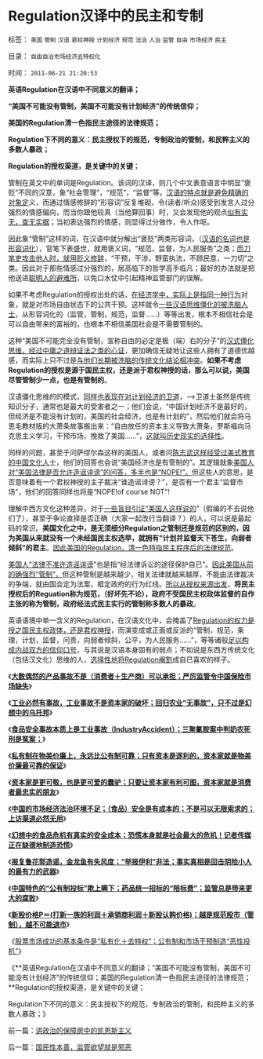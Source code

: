# Regulation汉译中的民主和专制

标签： `美国` `管制` `汉语` `君权神授` `计划经济` `规范` `法治` `人治` `监管` `自由` `市场经济` `民主` 

目录： `自由自治市场经济去特权化`

时间： `2011-06-21 21:20:53`

**英语Regulation在汉语中不同意义的翻译；**

**“美国不可能没有管制，美国不可能没有计划经济”的传统信仰；**

**美国的Regulation清一色指民主途径的法律规范；**

**Regulation下不同的意义：民主授权下的规范，专制政治的管制，和民粹主义的多数人暴政；**

**Regulation的授权渠道，是关键中的关键**；

管制在英文中的单词是Regulation。该词的汉译，则几个中文表意语言中明显“褒贬”不同的汉意，象“社会管理”，“规范”，“监督”等。[汉语的特点就是避免精确的对象定](../../../2011/5/8/概念的逻辑定义和乱糟糟的智慧.md)义，而通过情感修辞的“形容词”反复堆砌，令(读者/听众)感受到发言人过分强烈的情感偏向，而当你跟他较真（当他算回事）时，又会发现他的观点[似有实无，查无实据](../../../2011/5/8/汉语已经不是一种成熟的语言.md)；当初表达强烈的情感，则显得过分做作，令人作呕。

因此象“管制”这样的词，在汉语中就分解出“褒贬”两类形容词，（[汉语的名词也是形容词化](../../../2010/10/16/汉语是修辞表意语言，最适合道德口水仗.md)），官笔下表盛世，就用褒义词，“规范，监督，为人民服务”之类；[而刀笔吏攻击他人时，就用贬义修辞](../../../2009/6/1/汉语和西语，诡辩和演讲，西塞罗和凯撒.md)，“干预，干涉，野蛮执法，不顾民意，一刀切”之类。因此对于那些情感过分强烈的，居高临下的哲学高手临凡；最好的办法就是把他送进[聪明人的避难所](../../../2011/3/1/哲学是聪明人的避难所.md)，以免口水仗中引起精神监管部门的误解。

如果不考虑Regulation的授权出处的话，[在经济学中，实际上是指同一种行为](../../../2011/2/10/面向抽象对象的经济学分析步骤.md)对象，就是对市场自由状态下的公共干预。这样就令[一些汉语思维僵化的被洗脑人士](../../../2009/5/25/走出汉文化“公说公有理”的语言泥潭.md)，从形容词化的（监管，管制，规范，监督……）等等出发，根本不相信社会是可以自由带来的富裕的，也根本不相信美国社会是不需要管制的。

这种“美国不可能完全没有管制，宣称自由的必定是极（端）右的分子”的[汉式僵化思维，经过中庸之道辩证法之类的心证](../../../2011/1/22/非黑即白的科学和中庸的意识形态.md)，更加确信无疑地让这些人拥有了道德优越感，而实际上只不过是[与他们长期被洗脑的传统文化结论相冲突](../../../2010/12/27/文革“知识越多越反动”错在那里？.md)。**如果不考虑Regulation的授权是源于国民主权，还是派于君权神授的话，那么可以说，美国尽管管制少一点，也是有管制的**。

汉语僵化思维的的模式，[同样也表现在对计划经济的卫道](../../../2009/6/16/三脚猫真理观支持着计划苍生的优越信念.md)，——>卫道士虽然是传统知识分子，通常也是最大的受害者之一；他们会说，“中国计划经济不是最好的，但经济是不能没有计划的，美国的社会经济，也是有计划的”，然后他们就会将马恩毛教材版的大萧条故事搬出来：“自由放任的资本主义导致大萧条，罗斯福向马克思主义学习，干预市场，挽救了美国……”，[这就叫历史现实的选择性](../../../2011/6/18/历史现实个人主义的选择性.md)。

同样的问题，甚至于问萨缪尔森这样的美国人，或者问[陈志武这样经受过美式教育的中国文化人](../../../2011/6/12/国民人权是社会经济的发动机，兼谈耶鲁陈志武.md)士，他们的回答也会说“美国经济也是有管制的”。其逻辑就象[美国人对“美国法律是否允许造谣诽谤”的问答，多半也是“NOPE!”。](../../../2011/6/8/美国司法争论：有造谣诽谤的自由吗？.md)但这些人的意思，是否意味着有一个君权神授的主子裁决“谁造谣诽谤？”，是否有一个君主“监督市场”，他们的回答同样也将是“NOPE!of course NOT”!

理解中西方文化这种差异，对于[一些盲目引证“美国人这样说的](../../../2011/5/4/反思“全盘西化”,可能成为“全盘不开化”.md)”（假编的不去说他们了），甚至于争论直择是否正确（大家一起改行当翻译？）的人，可以说是最起码的常识。**美国文化之中，是无须细分Regulation之管制还是规范的区别的，因为美国从来就没有一个未经国民主权选举，就拥有“计划并监督天下苍生，向弱者倾斜”的君主**。[因此美国的Regulation，清一色特指民主程序后的法律规范](../../../2009/4/8/市场法律规范被混同行政干预.md)。

[美国人“法律不准许造谣诽谤](../../../2011/6/8/法治社会中的“造谣，人身攻击”如何诉讼？.md)”也是指“经法律诉讼的途径保护自已”。[因此美国从前的确强烈“管制”，](../../../2011/5/19/美国历史中的腐败和黑社会.md)但这种管制是越来越少，相关法律就越来越厚，不能由法律裁决的争端，就由国会定为法案，框定政府的行为红线。[所以从授权来源出发](../../../2010/8/6/私有制社会的逐级授权，公权和特权的形成，.md)，**将民主授权后的Reguation称为规范，（好坏先不论），政府不受国民主权政体监督的自作主张的称为管制，政府经法式民主实行的管制称多数人的暴政**。

英语语境中单一含义的Regulation，在汉语文化中，会掩盖了[Regulation的权力是授之国民主权政体，还是君权神授](../../../2011/4/15/（司法＝解释法律＋执行法律）的权力.md)，而演变成或正面或反派的“管制，规范，条理，计划，监督，问责，向弱者倾斜，公平，为人民服务……”，等等诸般[足以构成内战双方的信仰口号](../../../2011/4/5/二战后亚非拉“民主乱局”的三角原理.md)，与其说是汉语本身固有的弱点；不如说是东西方传统文化（包括汉文化）思维的人，[选择性地将Regulation阉割](../../../2009/6/16/三脚猫的真理观和独脚龙.md)成自已喜欢的样子。

《[**大数偶然的产品事故不是（消费者＋生产商）可以承担；严厉监管令中国保险市场缺失**](../../../2011/6/16/严厉监管令中国保险市场缺失，政府可尝试少管闲事.md)》

《[**工业必然有事故，工业事故不是资本家的破坏；回归农业“无事故”，只不过是幻想中的乌托邦**](../../../2011/6/16/工业必然有事故，工业事故不是资本家的破坏.md)》

《[**食品安全事故本质上是工业事故（IndustryAccident）；三聚氰胺案中判奶农死刑是冤案；**](../../../2011/6/17/食品安全事故是工业事故，三聚氰胺有冤案.md)》

《[**私有制在物美价廉上，永远比公有制可靠；只有资本是逐利的，资本家就是物美价廉最可靠的保证**](../../../2011/6/17/逐利的资本保证了物美价廉高安全性.md)》

《[**资本家是更可敬，也是更可爱的蠢驴；只要让资本家有利可图，资本家就是消费者最忠实的朋友**](../../../2011/6/17/资本家是最可爱的蠢驴，是消费者最忠实的朋友.md)》

《[**中国的市场经济法治环境不足；（食品）安全是有成本的；不是可以无限索求的；上访渠道必然无用**](../../../2011/6/18/食品安全有成本，不可以无限索求.md)》

《[**幻想中的食品危机有真实的安全成本；恐慌本身就是社会最大的危机！记者传媒正在缺德地制造恐慌**](../../../2011/6/18/食品安全无端恐慌是社会最大危机.md)》

《[**报复鲁花郭造谣，金龙鱼有失风度；“举报伊利”非法；事实真相是回击阴险小人的最有力的武器**](../../../2011/6/18/非法举报伊利，合法造谣金龙鱼.md)》

《[**中国特色的“公有制投标”欺上瞒下；药品统一招标的“陪标费”；监管总是带来更大的腐败**](../../../2011/6/19/八棱科技“中国式投标”失败什么也说明不了.md)》

《[**新股价格P＝(打新一族的利润＋承销商利润＋新股认购价格)；越是规范股市（管制），越不可能退市**](../../../2011/6/19/A股越是规范退市，越是不可能退市.md)》

《[股票市场成功的基本条件是“私有化＋去特权”；公有制和市场干预制造“恶性投机”](../../../2011/6/19/炒股抑制通胀，圈钱导致滞胀.md)》

《**英语Regulation在汉语中不同意义的翻译；“美国不可能没有管制，美国不可能没有计划经济”的传统信仰；美国的Regulation清一色指民主途径的法律规范；**Regulation的授权渠道，是关键中的关键；

Regulation下不同的意义：民主授权下的规范，专制政治的管制，和民粹主义的多数人暴政；》



前一篇：[讲政治的保障房中的凯恩斯主义](../../../2011/6/21/讲政治的保障房中的凯恩斯主义.md)

后一篇：[国民性本善，监管欲望就是邪恶](../../../2011/6/21/国民性本善，监管欲望就是邪恶.md)